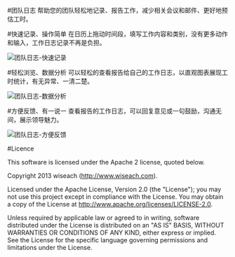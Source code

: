 #团队日志
帮助您的团队轻松地记录、报告工作，减少相关会议和邮件、更好地预估工时。

#快速记录、操作简单
在日历上拖动时间段，填写工作内容和类别，没有更多动作和输入，工作日志记录不再是负担。

![团队日志-快速记录](http://www.wiseach.com/assets/img/products/teamlog-main.jpg)

#轻松浏览、数据分析
可以轻松的查看报告给自己的工作日志，以直观图表展现工时统计，有无异常、一清二楚。

![团队日志-数据分析](http://www.wiseach.com/assets/img/products/teamlog-report.jpg)

#方便反馈、有一说一
查看报告的工作日志，可以回复意见或一句鼓励，沟通无间，展示领导魅力。

![团队日志-方便反馈](http://www.wiseach.com/assets/img/products/teamlog-comment.jpg)

#Licence

This software is licensed under the Apache 2 license, quoted below.

Copyright 2013 wiseach (http://www.wiseach.com).

Licensed under the Apache License, Version 2.0 (the "License"); you may not use this project except in compliance with the License. You may obtain a copy of the License at http://www.apache.org/licenses/LICENSE-2.0.

Unless required by applicable law or agreed to in writing, software distributed under the License is distributed on an "AS IS" BASIS, WITHOUT WARRANTIES OR CONDITIONS OF ANY KIND, either express or implied. See the License for the specific language governing permissions and limitations under the License.

